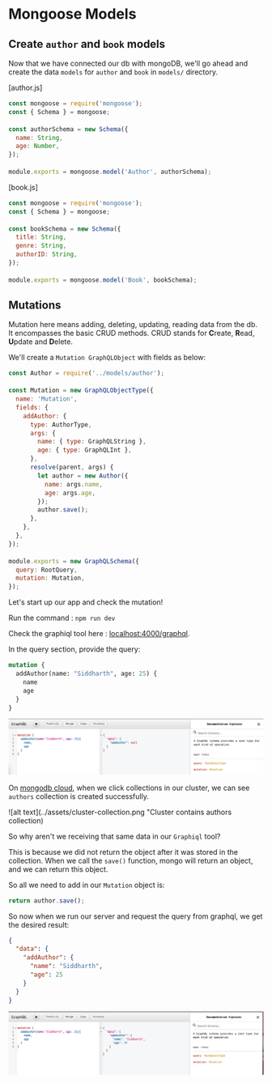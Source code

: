 # Mongoose Models

## Create `author` and `book` models

Now that we have connected our db with mongoDB, we'll go ahead and create the data `models` for `author` and `book` in `models/` directory.

[author.js]

```js
const mongoose = require('mongoose');
const { Schema } = mongoose;

const authorSchema = new Schema({
  name: String,
  age: Number,
});

module.exports = mongoose.model('Author', authorSchema);
```

[book.js]

```js
const mongoose = require('mongoose');
const { Schema } = mongoose;

const bookSchema = new Schema({
  title: String,
  genre: String,
  authorID: String,
});

module.exports = mongoose.model('Book', bookSchema);
```

## Mutations

Mutation here means adding, deleting, updating, reading data from the db. It encompasses the basic CRUD methods.
CRUD stands for **C**reate, **R**ead, **U**pdate and **D**elete.

We'll create a `Mutation GraphQLObject` with fields as below:

```js
const Author = require('../models/author');

const Mutation = new GraphQLObjectType({
  name: 'Mutation',
  fields: {
    addAuthor: {
      type: AuthorType,
      args: {
        name: { type: GraphQLString },
        age: { type: GraphQLInt },
      },
      resolve(parent, args) {
        let author = new Author({
          name: args.name,
          age: args.age,
        });
        author.save();
      },
    },
  },
});

module.exports = new GraphQLSchema({
  query: RootQuery,
  mutation: Mutation,
});
```

Let's start up our app and check the mutation!

Run the command : `npm run dev`

Check the graphiql tool here : [localhost:4000/graphql](localhost:4000/graphql).

In the query section, provide the query:

```graphql
mutation {
  addAuthor(name: "Siddharth", age: 25) {
    name
    age
  }
}
```

![alt text](../assets/mutation-1.png "Adding an author and retriving it's name and age: problem")

On [mongodb cloud](https://cloud.mongodb.com), when we click collections in our cluster, we can see `authors` collection is created successfully.

![alt text](../assets/cluster-collection.png "Cluster contains authors collection)

So why aren't we receiving that same data in our `Graphiql` tool?

This is because we did not return the object after it was stored in the collection. When we call the `save()` function, mongo will return an object, and we can return this object.

So all we need to add in our `Mutation` object is:

```js
return author.save();
```

So now when we run our server and request the query from graphql, we get the desired result:

```json
{
  "data": {
    "addAuthor": {
      "name": "Siddharth",
      "age": 25
    }
  }
}
```

![alt text](../assets/mutation-res.png 'query returning the object properly')
